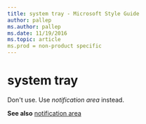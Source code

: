 ```yaml
---
title: system tray - Microsoft Style Guide
author: pallep
ms.author: pallep
ms.date: 11/19/2016
ms.topic: article
ms.prod = non-product specific
---
```


# system tray

Don't use. Use *notification area* instead.

**See also** [notification area](/style-guide/a-z-word-list-term-collections/n/notification-area)
